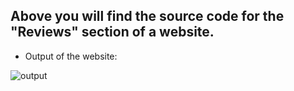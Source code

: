 ## Above you will find the source code for the "Reviews" section of a website.

- Output of the website:

![output](./out.png)
